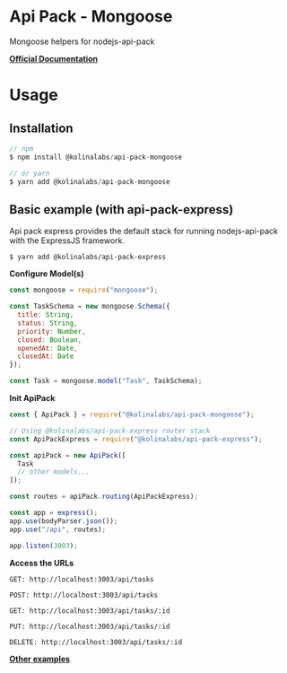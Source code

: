 # Api Pack - Mongoose

Mongoose helpers for nodejs-api-pack

[**Official Documentation**](https://kolinalabs.github.io/nodejs-api-pack-docs/)

# Usage

## Installation

```js
// npm
$ npm install @kolinalabs/api-pack-mongoose

// or yarn
$ yarn add @kolinalabs/api-pack-mongoose
```

## Basic example (with api-pack-express)

Api pack express provides the default stack for running nodejs-api-pack with the ExpressJS framework.

```
$ yarn add @kolinalabs/api-pack-express
```

**Configure Model(s)**

```js
const mongoose = require("mongoose");

const TaskSchema = new mongoose.Schema({
  title: String,
  status: String,
  priority: Number,
  closed: Boolean,
  openedAt: Date,
  closedAt: Date
});

const Task = mongoose.model("Task", TaskSchema);
```

**Init ApiPack**

```js
const { ApiPack } = require("@kolinalabs/api-pack-mongoose");

// Using @kolinalabs/api-pack-express router stack
const ApiPackExpress = require("@kolinalabs/api-pack-express");

const apiPack = new ApiPack([
  Task
  // other models...
]);

const routes = apiPack.routing(ApiPackExpress);

const app = express();
app.use(bodyParser.json());
app.use("/api", routes);

app.listen(3003);
```

**Access the URLs**

```
GET: http://localhost:3003/api/tasks

POST: http://localhost:3003/api/tasks

GET: http://localhost:3003/api/tasks/:id

PUT: http://localhost:3003/api/tasks/:id

DELETE: http://localhost:3003/api/tasks/:id
```

[**Other examples**](https://github.com/kolinalabs/nodejs-api-pack-samples)

